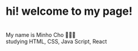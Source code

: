 
<h1> hi! welcome to my page!</h1>
<br>My name is Minho Cho 🧑🏻‍💻 
<br>
studying HTML, CSS, Java Script, React


